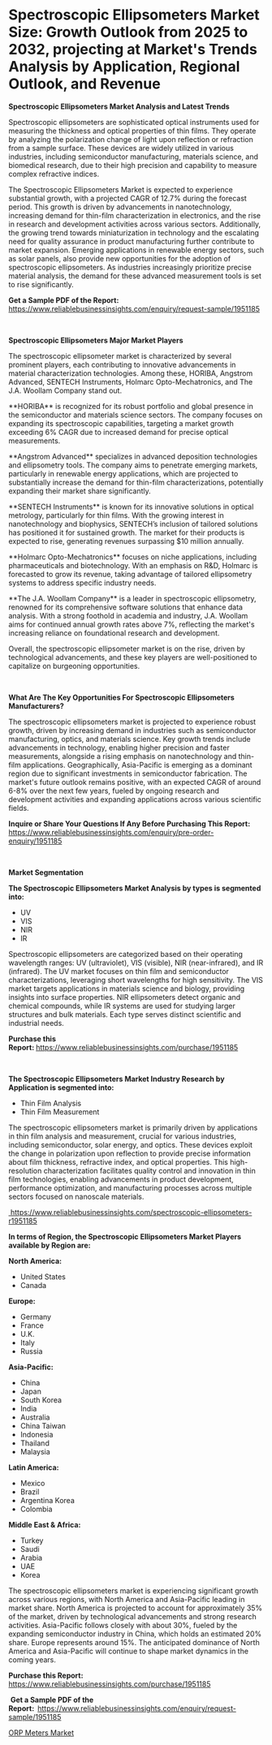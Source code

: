 <p><h1>Spectroscopic Ellipsometers Market Size: Growth Outlook from 2025 to 2032, projecting at Market's Trends Analysis by Application, Regional Outlook, and Revenue</h1></p><p><strong>Spectroscopic Ellipsometers Market Analysis and Latest Trends</strong></p>
<p><p>Spectroscopic ellipsometers are sophisticated optical instruments used for measuring the thickness and optical properties of thin films. They operate by analyzing the polarization change of light upon reflection or refraction from a sample surface. These devices are widely utilized in various industries, including semiconductor manufacturing, materials science, and biomedical research, due to their high precision and capability to measure complex refractive indices.</p><p>The Spectroscopic Ellipsometers Market is expected to experience substantial growth, with a projected CAGR of 12.7% during the forecast period. This growth is driven by advancements in nanotechnology, increasing demand for thin-film characterization in electronics, and the rise in research and development activities across various sectors. Additionally, the growing trend towards miniaturization in technology and the escalating need for quality assurance in product manufacturing further contribute to market expansion. Emerging applications in renewable energy sectors, such as solar panels, also provide new opportunities for the adoption of spectroscopic ellipsometers. As industries increasingly prioritize precise material analysis, the demand for these advanced measurement tools is set to rise significantly.</p></p>
<p><strong>Get a Sample PDF of the Report:&nbsp;</strong> <a href="https://www.reliablebusinessinsights.com/enquiry/request-sample/1951185?utm_campaign=1581&utm_medium=2&utm_source=Github&utm_content=ia&utm_term=20022025&utm_id=spectroscopic-ellipsometers">https://www.reliablebusinessinsights.com/enquiry/request-sample/1951185</a></p>
<p>&nbsp;</p>
<p><strong>Spectroscopic Ellipsometers Major Market Players</strong></p>
<p><p>The spectroscopic ellipsometer market is characterized by several prominent players, each contributing to innovative advancements in material characterization technologies. Among these, HORIBA, Angstrom Advanced, SENTECH Instruments, Holmarc Opto-Mechatronics, and The J.A. Woollam Company stand out.</p><p>**HORIBA** is recognized for its robust portfolio and global presence in the semiconductor and materials science sectors. The company focuses on expanding its spectroscopic capabilities, targeting a market growth exceeding 6% CAGR due to increased demand for precise optical measurements. </p><p>**Angstrom Advanced** specializes in advanced deposition technologies and ellipsometry tools. The company aims to penetrate emerging markets, particularly in renewable energy applications, which are projected to substantially increase the demand for thin-film characterizations, potentially expanding their market share significantly.</p><p>**SENTECH Instruments** is known for its innovative solutions in optical metrology, particularly for thin films. With the growing interest in nanotechnology and biophysics, SENTECH’s inclusion of tailored solutions has positioned it for sustained growth. The market for their products is expected to rise, generating revenues surpassing $10 million annually.</p><p>**Holmarc Opto-Mechatronics** focuses on niche applications, including pharmaceuticals and biotechnology. With an emphasis on R&D, Holmarc is forecasted to grow its revenue, taking advantage of tailored ellipsometry systems to address specific industry needs.</p><p>**The J.A. Woollam Company** is a leader in spectroscopic ellipsometry, renowned for its comprehensive software solutions that enhance data analysis. With a strong foothold in academia and industry, J.A. Woollam aims for continued annual growth rates above 7%, reflecting the market's increasing reliance on foundational research and development.</p><p>Overall, the spectroscopic ellipsometer market is on the rise, driven by technological advancements, and these key players are well-positioned to capitalize on burgeoning opportunities.</p></p>
<p>&nbsp;</p>
<p><strong>What Are The Key Opportunities For Spectroscopic Ellipsometers Manufacturers?</strong></p>
<p><p>The spectroscopic ellipsometers market is projected to experience robust growth, driven by increasing demand in industries such as semiconductor manufacturing, optics, and materials science. Key growth trends include advancements in technology, enabling higher precision and faster measurements, alongside a rising emphasis on nanotechnology and thin-film applications. Geographically, Asia-Pacific is emerging as a dominant region due to significant investments in semiconductor fabrication. The market's future outlook remains positive, with an expected CAGR of around 6-8% over the next few years, fueled by ongoing research and development activities and expanding applications across various scientific fields.</p></p>
<p><strong>Inquire or Share Your Questions If Any Before Purchasing This Report:</strong> <a href="https://www.reliablebusinessinsights.com/enquiry/pre-order-enquiry/1951185?utm_campaign=1581&utm_medium=2&utm_source=Github&utm_content=ia&utm_term=20022025&utm_id=spectroscopic-ellipsometers">https://www.reliablebusinessinsights.com/enquiry/pre-order-enquiry/1951185</a></p>
<p>&nbsp;</p>
<p><strong>Market Segmentation</strong></p>
<p><strong>The Spectroscopic Ellipsometers Market Analysis by types is segmented into:</strong></p>
<p><ul><li>UV</li><li>VIS</li><li>NIR</li><li>IR</li></ul></p>
<p><p>Spectroscopic ellipsometers are categorized based on their operating wavelength ranges: UV (ultraviolet), VIS (visible), NIR (near-infrared), and IR (infrared). The UV market focuses on thin film and semiconductor characterizations, leveraging short wavelengths for high sensitivity. The VIS market targets applications in materials science and biology, providing insights into surface properties. NIR ellipsometers detect organic and chemical compounds, while IR systems are used for studying larger structures and bulk materials. Each type serves distinct scientific and industrial needs.</p></p>
<p><strong>Purchase this Report:&nbsp;</strong><a href="https://www.reliablebusinessinsights.com/purchase/1951185?utm_campaign=1581&utm_medium=2&utm_source=Github&utm_content=ia&utm_term=20022025&utm_id=spectroscopic-ellipsometers">https://www.reliablebusinessinsights.com/purchase/1951185</a></p>
<p>&nbsp;</p>
<p><strong>The Spectroscopic Ellipsometers Market Industry Research by Application is segmented into:</strong></p>
<p><ul><li>Thin Film Analysis</li><li>Thin Film Measurement</li></ul></p>
<p><p>The spectroscopic ellipsometers market is primarily driven by applications in thin film analysis and measurement, crucial for various industries, including semiconductor, solar energy, and optics. These devices exploit the change in polarization upon reflection to provide precise information about film thickness, refractive index, and optical properties. This high-resolution characterization facilitates quality control and innovation in thin film technologies, enabling advancements in product development, performance optimization, and manufacturing processes across multiple sectors focused on nanoscale materials.</p></p>
<p><a href="https://www.reliablebusinessinsights.com/spectroscopic-ellipsometers-r1951185?utm_campaign=1581&utm_medium=2&utm_source=Github&utm_content=ia&utm_term=20022025&utm_id=spectroscopic-ellipsometers">&nbsp;https://www.reliablebusinessinsights.com/spectroscopic-ellipsometers-r1951185</a></p>
<p><strong>In terms of Region, the Spectroscopic Ellipsometers Market Players available by Region are:</strong></p>
<p>
    <p> <strong> North America: </strong>
        <ul>
            <li>United States</li>
            <li>Canada</li>
        </ul>
        </p> 
    <p> <strong> Europe: </strong>
        <ul>
            <li>Germany</li>
            <li>France</li>
            <li>U.K.</li>
            <li>Italy</li>
            <li>Russia</li>
        </ul>
        </p> 
    <p> <strong> Asia-Pacific: </strong>
        <ul>
            <li>China</li>
            <li>Japan</li>
            <li>South Korea</li>
            <li>India</li>
            <li>Australia</li>
            <li>China Taiwan</li>
            <li>Indonesia</li>
            <li>Thailand</li>
            <li>Malaysia</li>
        </ul>
        </p> 
    <p> <strong> Latin America: </strong>
        <ul>
            <li>Mexico</li>
            <li>Brazil</li>
            <li>Argentina Korea</li>
            <li>Colombia</li>
        </ul>
        </p> 
    <p> <strong> Middle East & Africa: </strong>
        <ul>
            <li>Turkey</li>
            <li>Saudi</li>
            <li>Arabia</li>
            <li>UAE</li>
            <li>Korea</li>
        </ul>
    </p>
    </p>
<p><p>The spectroscopic ellipsometers market is experiencing significant growth across various regions, with North America and Asia-Pacific leading in market share. North America is projected to account for approximately 35% of the market, driven by technological advancements and strong research activities. Asia-Pacific follows closely with about 30%, fueled by the expanding semiconductor industry in China, which holds an estimated 20% share. Europe represents around 15%. The anticipated dominance of North America and Asia-Pacific will continue to shape market dynamics in the coming years.</p></p>
<p><strong>Purchase this Report: </strong><a href="https://www.reliablebusinessinsights.com/purchase/1951185?utm_campaign=1581&utm_medium=2&utm_source=Github&utm_content=ia&utm_term=20022025&utm_id=spectroscopic-ellipsometers">https://www.reliablebusinessinsights.com/purchase/1951185</a></p>
<p>&nbsp;<strong>Get a Sample PDF of the Report:&nbsp;&nbsp;</strong><a href="https://www.reliablebusinessinsights.com/enquiry/request-sample/1951185?utm_campaign=1581&utm_medium=2&utm_source=Github&utm_content=ia&utm_term=20022025&utm_id=spectroscopic-ellipsometers">https://www.reliablebusinessinsights.com/enquiry/request-sample/1951185</a></p>
<p><strong></strong></p>
<p><p><a href="https://github.com/ryanbell8967/Market-Research-Report-List-1/blob/main/orp-meters-market.md?utm_campaign=1581&utm_medium=2&utm_source=Github&utm_content=ia&utm_term=20022025&utm_id=spectroscopic-ellipsometers">ORP Meters Market</a></p></p>